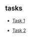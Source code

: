 ## tasks

* [Task 1](https://katerren.github.io/tasks/task_1/index.html)

* [Task 2](https://katerren.github.io/tasks/task_2/index.html)
